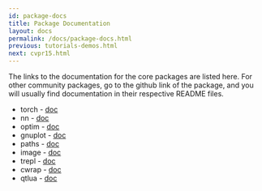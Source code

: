 ```yaml
---
id: package-docs
title: Package Documentation
layout: docs
permalink: /docs/package-docs.html
previous: tutorials-demos.html
next: cvpr15.html
---
```


The links to the documentation for the core packages are listed here. For other community packages, go to the github link of the package, and you will usually find documentation in their respective README files.

* torch - [doc](https://github.com/torch/torch7/blob/master/README.md)
* nn - [doc](https://github.com/torch/nn/blob/master/README.md)
* optim - [doc](https://github.com/torch/optim/blob/master/README.md)
* gnuplot - [doc](https://github.com/torch/gnuplot/blob/master/README.md)
* paths - [doc](https://github.com/torch/paths/blob/master/README.md)
* image - [doc](https://github.com/torch/image/blob/master/README.md)
* trepl - [doc](https://github.com/torch/trepl/blob/master/README.md)
* cwrap - [doc](https://github.com/torch/cwrap/blob/master/README.md)
* qtlua - [doc](https://github.com/torch/qtlua/blob/master/README.md)
